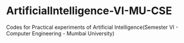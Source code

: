 # ArtificialIntelligence-VI-MU-CSE
Codes for Practical experiments of Artificial Intelligence(Semester VI - Computer Engineering - Mumbai University)
